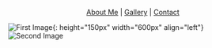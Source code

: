 <p align="center">
  <a href="#">About Me</a> |
  <a href="#">Gallery</a> |
  <a href="#">Contact</a>
</p>






![First Image](https://snmizeras.github.io/portfolio/04-nature_721703848.jpg){: height="150px" width="600px" align="left"}&nbsp;![Second Image](https://snmizeras.github.io/portfolio/loveourplanet-4851331__340.webp)
